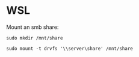 # WSL

Mount an smb share:

`sudo mkdir /mnt/share`

`sudo mount -t drvfs '\\server\share' /mnt/share`
